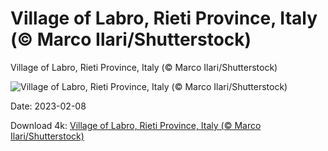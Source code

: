 # Village of Labro, Rieti Province, Italy (© Marco Ilari/Shutterstock)

Village of Labro, Rieti Province, Italy (© Marco Ilari/Shutterstock)

![Village of Labro, Rieti Province, Italy (© Marco Ilari/Shutterstock)](https://bing.com/th?id=OHR.MedievalLabro_EN-US3411281136_UHD.jpg&w=1024&h=576)

Date: 2023-02-08

Download 4k: [Village of Labro, Rieti Province, Italy (© Marco Ilari/Shutterstock)](https://bing.com/th?id=OHR.MedievalLabro_EN-US3411281136_UHD.jpg)

